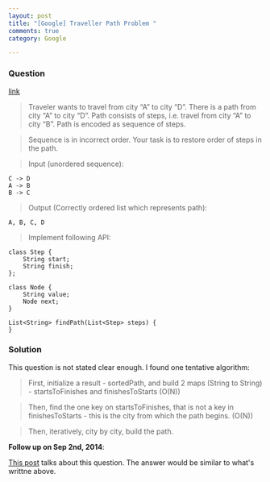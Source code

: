 ```yaml
---
layout: post
title: "[Google] Traveller Path Problem "
comments: true
category: Google

---
```


### Question 

[link](http://www.careercup.com/question?id=5749537700315136)

> Traveler wants to travel from city “A” to city “D”. There is a path from city “A” to city “D”. Path consists of steps, i.e. travel from city “A” to city “B”. Path is encoded as sequence of steps. 

> Sequence is in incorrect order. Your task is to restore order of steps in the path. 

> Input (unordered sequence): 

    C -> D 
    A -> B 
    B -> C 

> Output (Correctly ordered list which represents path): 

    A, B, C, D 

> Implement following API:

    class Step {
        String start;
        String finish;
    };

    class Node {
        String value;
        Node next;
    }

    List<String> findPath(List<Step> steps) {
    }

### Solution

This question is not stated clear enough. I found one tentative algorithm: 

> First, initialize a result - sortedPath, and build 2 maps (String to String) - startsToFinishes and finishesToStarts (O(N)) 

> Then, find the one key on startsToFinishes, that is not a key in finishesToStarts - this is the city from which the path begins. (O(N)) 

> Then, iteratively, city by city, build the path. 

__Follow up on Sep 2nd, 2014__: 

[This post](http://www.mitbbs.com/article_t/JobHunting/32772275.html) talks about this question. The answer would be similar to what's writtne above. 
